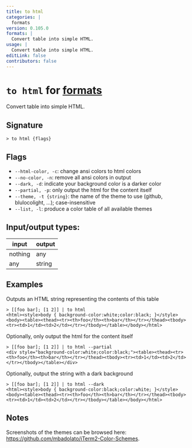 ```yaml
---
title: to html
categories: |
  formats
version: 0.105.0
formats: |
  Convert table into simple HTML.
usage: |
  Convert table into simple HTML.
editLink: false
contributors: false
---
```

<!-- This file is automatically generated. Please edit the command in https://github.com/nushell/nushell instead. -->

# `to html` for [formats](/commands/categories/formats.md)

<div class='command-title'>Convert table into simple HTML.</div>

## Signature

```> to html {flags} ```

## Flags

 -  `--html-color, -c`: change ansi colors to html colors
 -  `--no-color, -n`: remove all ansi colors in output
 -  `--dark, -d`: indicate your background color is a darker color
 -  `--partial, -p`: only output the html for the content itself
 -  `--theme, -t {string}`: the name of the theme to use (github, blulocolight, ...); case-insensitive
 -  `--list, -l`: produce a color table of all available themes


## Input/output types:

| input   | output |
| ------- | ------ |
| nothing | any    |
| any     | string |
## Examples

Outputs an  HTML string representing the contents of this table
```nu
> [[foo bar]; [1 2]] | to html
<html><style>body { background-color:white;color:black; }</style><body><table><thead><tr><th>foo</th><th>bar</th></tr></thead><tbody><tr><td>1</td><td>2</td></tr></tbody></table></body></html>
```

Optionally, only output the html for the content itself
```nu
> [[foo bar]; [1 2]] | to html --partial
<div style="background-color:white;color:black;"><table><thead><tr><th>foo</th><th>bar</th></tr></thead><tbody><tr><td>1</td><td>2</td></tr></tbody></table></div>
```

Optionally, output the string with a dark background
```nu
> [[foo bar]; [1 2]] | to html --dark
<html><style>body { background-color:black;color:white; }</style><body><table><thead><tr><th>foo</th><th>bar</th></tr></thead><tbody><tr><td>1</td><td>2</td></tr></tbody></table></body></html>
```

## Notes
Screenshots of the themes can be browsed here: https://github.com/mbadolato/iTerm2-Color-Schemes.